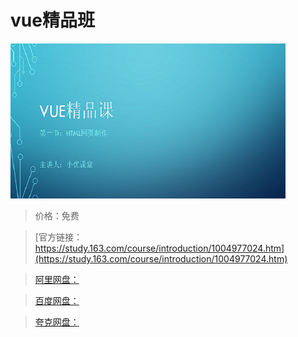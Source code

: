 # vue精品班

![img](../../../assets/study163/free/41D2D30D81F570C0E1D737F0C6EBE00E.png)

> 价格：免费

> [官方链接：https://study.163.com/course/introduction/1004977024.htm](https://study.163.com/course/introduction/1004977024.htm)

> [阿里网盘：]()

> [百度网盘：]()

> [夸克网盘：]()
